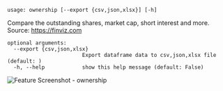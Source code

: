 ```text
usage: ownership [--export {csv,json,xlsx}] [-h]
```

Compare the outstanding shares, market cap, short interest and more. Source: https://finviz.com

```
optional arguments:
  --export {csv,json,xlsx}
                        Export dataframe data to csv,json,xlsx file (default: )
  -h, --help            show this help message (default: False)
```
<img size="1400" alt="Feature Screenshot - ownership" src="https://user-images.githubusercontent.com/85772166/142948543-c4378a8c-e467-4514-a859-f4c1b09a0685.png">

